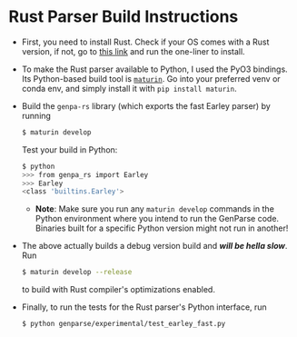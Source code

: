 # Rust Parser Build Instructions

* First, you need to install Rust.  Check if your OS comes with a Rust version, if not,
  go to [this link](https://www.rust-lang.org/tools/install) and run the one-liner to install.
* To make the Rust parser available to Python, I used the PyO3 bindings. Its Python-based build tool is
  [`maturin`](https://github.com/PyO3/maturin).
  Go into your preferred venv or conda env, and simply install it with `pip install maturin`.
* Build the `genpa-rs` library (which exports the fast Earley parser) by running
  ```bash
  $ maturin develop
  ```
  Test your build in Python:
  ```bash
  $ python
  >>> from genpa_rs import Earley
  >>> Earley
  <class 'builtins.Earley'>
  ```

  * **Note**: Make sure you run any `maturin develop` commands in the Python environment where you intend to run the
    GenParse code.  Binaries built for a specific Python version might not run in another!
* The above actually builds a debug version build and ***will be hella slow***. Run
  ```bash
  $ maturin develop --release
  ```
  to build with Rust compiler's optimizations enabled.
* Finally, to run the tests for the Rust parser's Python interface, run
  ```bash
  $ python genparse/experimental/test_earley_fast.py
  ```
